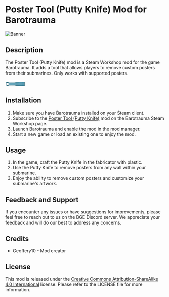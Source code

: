 # Poster Tool (Putty Knife) Mod for Barotrauma

![Banner](https://steamuserimages-a.akamaihd.net/ugc/2518151211095622604/AF115ECF480A4FBEB73EF6E14CD9D096A1446DAF/?imw=637&imh=358&ima=fit&impolicy=Letterbox&imcolor=%23000000&letterbox=true)

## Description
The Poster Tool (Putty Knife) mod is a Steam Workshop mod for the game Barotrauma. It adds a tool that allows players to remove custom posters from their submarines. Only works with supported posters.

![Putty Knife](./images/poster_tool.png)

## Installation
1. Make sure you have Barotrauma installed on your Steam client.
2. Subscribe to the [Poster Tool (Putty Knife)](https://steamcommunity.com/sharedfiles/filedetails/?id=MOD_ID_HERE) mod on the Barotrauma Steam Workshop page.
3. Launch Barotrauma and enable the mod in the mod manager.
4. Start a new game or load an existing one to enjoy the mod.

## Usage
1. In the game, craft the Putty Knife in the fabricator with plastic.
2. Use the Putty Knife to remove posters from any wall within your submarine.
3. Enjoy the ability to remove custom posters and customize your submarine's artwork.

## Feedback and Support
If you encounter any issues or have suggestions for improvements, please feel free to reach out to us on the BGE Discord server. We appreciate your feedback and will do our best to address any concerns.

## Credits
- Geoffery10 - Mod creator

## License
This mod is released under the [Creative Commons Attribution-ShareAlike 4.0 International](https://creativecommons.org/licenses/by-sa/4.0/) license. Please refer to the LICENSE file for more information.
